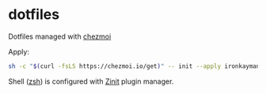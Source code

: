 # dotfiles

Dotfiles managed with [chezmoi](https://github.com/twpayne/chezmoi)

Apply:
```sh
sh -c "$(curl -fsLS https://chezmoi.io/get)" -- init --apply ironkayman
```

Shell ([zsh](https://wiki.archlinux.org/title/Zsh)) is configured with [Zinit](https://github.com/zdharma-continuum/zinit) plugin manager.

